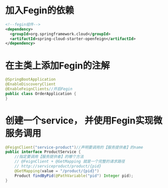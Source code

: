 # 加入Fegin的依赖

```xml
<!--fegin组件--> 
<dependency> 
  <groupId>org.springframework.cloud</groupId>
  <artifactId>spring-cloud-starter-openfeign</artifactId> 
</dependency>
```

# 在主类上添加Fegin的注解

```java
@SpringBootApplication 
@EnableDiscoveryClient 
@EnableFeignClients//开启Fegin 
public class OrderApplication {
}
```

# 创建一个service， 并使用Fegin实现微服务调用

```java
@FeignClient("service-product")//声明要调用的【服务提供者】的name 
public interface ProductService {
	//指定要调用【服务提供者】的哪个方法
	// @FeignClient + @GetMapping 就是一个完整的请求路径 
	// http://serviceproduct/product/{pid}
	@GetMapping(value = "/product/{pid}")
	Product findByPid(@PathVariable("pid") Integer pid); 
}
```

